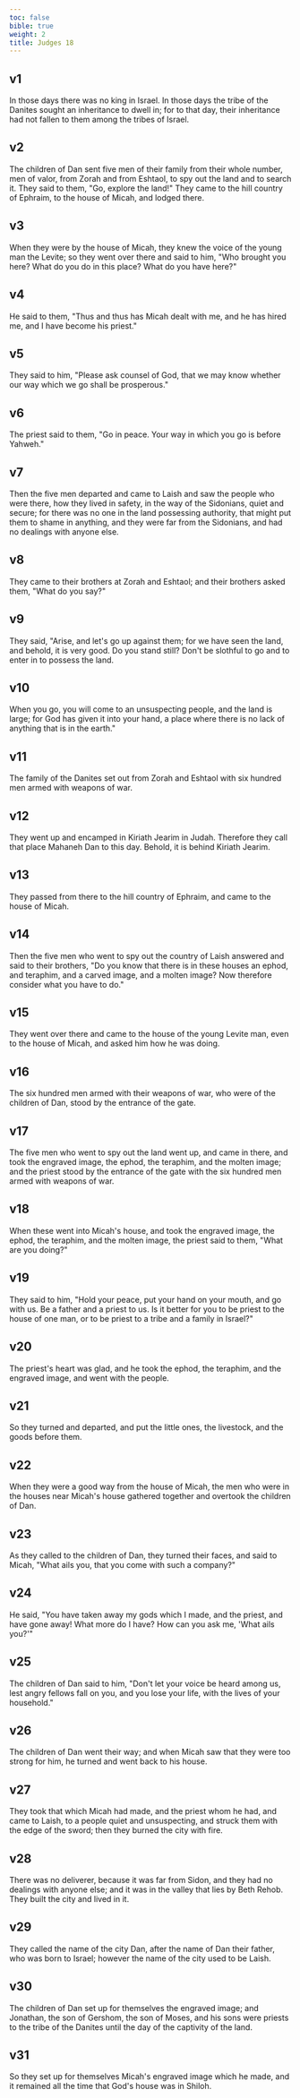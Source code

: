 ```yaml
---
toc: false
bible: true
weight: 2
title: Judges 18
---
```




## v1 
In those days there was no king in Israel. In those days the tribe of the Danites sought an inheritance to dwell in; for to that day, their inheritance had not fallen to them among the tribes of Israel. 

## v2 
The children of Dan sent five men of their family from their whole number, men of valor, from Zorah and from Eshtaol, to spy out the land and to search it. They said to them, "Go, explore the land!" They came to the hill country of Ephraim, to the house of Micah, and lodged there. 

## v3 
When they were by the house of Micah, they knew the voice of the young man the Levite; so they went over there and said to him, "Who brought you here? What do you do in this place? What do you have here?" 

## v4 
He said to them, "Thus and thus has Micah dealt with me, and he has hired me, and I have become his priest." 

## v5 
They said to him, "Please ask counsel of God, that we may know whether our way which we go shall be prosperous." 

## v6 
The priest said to them, "Go in peace. Your way in which you go is before Yahweh." 

## v7 
Then the five men departed and came to Laish and saw the people who were there, how they lived in safety, in the way of the Sidonians, quiet and secure; for there was no one in the land possessing authority, that might put them to shame in anything, and they were far from the Sidonians, and had no dealings with anyone else. 

## v8 
They came to their brothers at Zorah and Eshtaol; and their brothers asked them, "What do you say?" 

## v9 
They said, "Arise, and let's go up against them; for we have seen the land, and behold, it is very good. Do you stand still? Don't be slothful to go and to enter in to possess the land. 

## v10 
When you go, you will come to an unsuspecting people, and the land is large; for God has given it into your hand, a place where there is no lack of anything that is in the earth." 

## v11 
The family of the Danites set out from Zorah and Eshtaol with six hundred men armed with weapons of war. 

## v12 
They went up and encamped in Kiriath Jearim in Judah. Therefore they call that place Mahaneh Dan to this day. Behold, it is behind Kiriath Jearim. 

## v13 
They passed from there to the hill country of Ephraim, and came to the house of Micah. 

## v14 
Then the five men who went to spy out the country of Laish answered and said to their brothers, "Do you know that there is in these houses an ephod, and teraphim, and a carved image, and a molten image? Now therefore consider what you have to do." 

## v15 
They went over there and came to the house of the young Levite man, even to the house of Micah, and asked him how he was doing. 

## v16 
The six hundred men armed with their weapons of war, who were of the children of Dan, stood by the entrance of the gate. 

## v17 
The five men who went to spy out the land went up, and came in there, and took the engraved image, the ephod, the teraphim, and the molten image; and the priest stood by the entrance of the gate with the six hundred men armed with weapons of war. 

## v18 
When these went into Micah's house, and took the engraved image, the ephod, the teraphim, and the molten image, the priest said to them, "What are you doing?" 

## v19 
They said to him, "Hold your peace, put your hand on your mouth, and go with us. Be a father and a priest to us. Is it better for you to be priest to the house of one man, or to be priest to a tribe and a family in Israel?" 

## v20 
The priest's heart was glad, and he took the ephod, the teraphim, and the engraved image, and went with the people. 

## v21 
So they turned and departed, and put the little ones, the livestock, and the goods before them. 

## v22 
When they were a good way from the house of Micah, the men who were in the houses near Micah's house gathered together and overtook the children of Dan. 

## v23 
As they called to the children of Dan, they turned their faces, and said to Micah, "What ails you, that you come with such a company?" 

## v24 
He said, "You have taken away my gods which I made, and the priest, and have gone away! What more do I have? How can you ask me, 'What ails you?'" 

## v25 
The children of Dan said to him, "Don't let your voice be heard among us, lest angry fellows fall on you, and you lose your life, with the lives of your household." 

## v26 
The children of Dan went their way; and when Micah saw that they were too strong for him, he turned and went back to his house. 

## v27 
They took that which Micah had made, and the priest whom he had, and came to Laish, to a people quiet and unsuspecting, and struck them with the edge of the sword; then they burned the city with fire. 

## v28 
There was no deliverer, because it was far from Sidon, and they had no dealings with anyone else; and it was in the valley that lies by Beth Rehob. They built the city and lived in it. 

## v29 
They called the name of the city Dan, after the name of Dan their father, who was born to Israel; however the name of the city used to be Laish. 

## v30 
The children of Dan set up for themselves the engraved image; and Jonathan, the son of Gershom, the son of Moses, and his sons were priests to the tribe of the Danites until the day of the captivity of the land. 

## v31 
So they set up for themselves Micah's engraved image which he made, and it remained all the time that God's house was in Shiloh.
